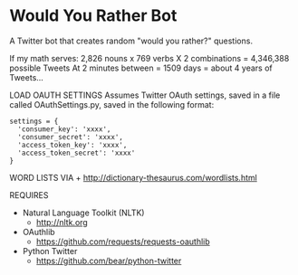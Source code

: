 Would You Rather Bot
=================

A Twitter bot that creates random "would you rather?" questions.

If my math serves:
2,826 nouns x 769 verbs X 2 combinations = 4,346,388 possible Tweets
At 2 minutes between = 1509 days = about 4 years of Tweets...

LOAD OAUTH SETTINGS
Assumes Twitter OAuth settings, saved in a file
called OAuthSettings.py, saved in the following format:
	
    settings = {
      'consumer_key': 'xxxx',
      'consumer_secret': 'xxxx',
      'access_token_key': 'xxxx',
      'access_token_secret': 'xxxx'
    }

WORD LISTS VIA
\+ http://dictionary-thesaurus.com/wordlists.html

REQUIRES
+ Natural Language Toolkit (NLTK)
	- http://nltk.org 
+ OAuthlib
	- https://github.com/requests/requests-oauthlib
+ Python Twitter
	- https://github.com/bear/python-twitter
